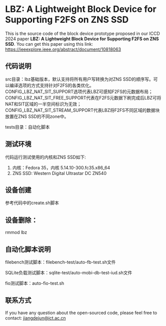 # LBZ: A Lightweight Block Device for Supporting F2FS on ZNS SSD
This is the source code of the block device prototype proposed in our ICCD 2024 paper **LBZ: A Lightweight Block Device for Supporting F2FS on ZNS SSD**. You can get this paper using this link: https://ieeexplore.ieee.org/abstract/document/10818063

## 代码说明
src目录：lbz基础版本，默认支持将所有用户写转换为对ZNS SSD的顺序写。可以编译选项的方式支持针对F2FS的各类优化。CONFIG_LBZ_NAT_SIT_SUPPORT选项代表LBZ可感知F2FS的元数据布局；CONFIG_LBZ_NAT_SIT_FREE_SUPPORT代表在F2FS元数据下刷完成后LBZ可将NAT和SIT区域的一半空间标识为无效；CONFIG_LBZ_NAT_SIT_STREAM_SUPPORT代表LBZ将F2FS不同区域的数据块放置在ZNS SSD的不同zone中。

tests目录：自动化脚本

## 测试环境
代码运行测试使用的内核和ZNS SSD如下:
1. 内核：Fedora 35，内核 5.14.10-300.fc35.x86_64
2. ZNS SSD: Western Digital Ultrastar DC ZN540

## 设备创建
参考代码中的create.sh脚本
	
## 设备删除：
rmmod lbz

## 自动化脚本说明
filebench测试脚本：filebench-test/auto-fb-test.sh文件

SQLite负载测试脚本：sqlite-test/auto-mobi-db-test-iud.sh文件

fio测试脚本：auto-fio-test.sh

## 联系方式
If you have any question about the open-sourced code, please feel free to contact: jiangdejun@ict.ac.cn 
